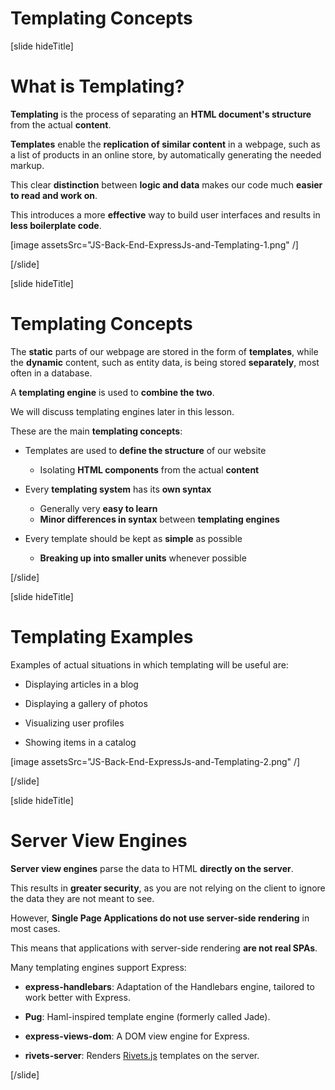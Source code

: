 # Templating Concepts

[slide hideTitle]

# What is Templating?

**Templating** is the process of separating an **HTML document's structure** from the actual **content**.

**Templates** enable the **replication of similar content** in a webpage, such as a list of products in an online store, by automatically generating the needed markup.

This clear **distinction** between **logic and data** makes our code much **easier to read and work on**.

This introduces a more **effective** way to build user interfaces and results in **less boilerplate code**.


[image assetsSrc="JS-Back-End-ExpressJs-and-Templating-1.png" /]




[/slide]

[slide hideTitle]

# Templating Concepts

The **static** parts of our webpage are stored in the form of **templates**, while the **dynamic** content, such as entity data, is being stored **separately**, most often in a database.

A **templating engine** is used to **combine the two**.

We will discuss templating engines later in this lesson.

These are the main **templating concepts**:

- Templates are used to **define the structure** of our website
    - Isolating **HTML components** from the actual **content**

- Every **templating system** has its **own syntax**
    - Generally very **easy to learn**
    - **Minor differences in syntax** between **templating engines**

- Every template should be kept as **simple** as possible
    - **Breaking up into smaller units** whenever possible

[/slide]


[slide hideTitle]
# Templating Examples

Examples of actual situations in which templating will be useful are: 

- Displaying articles in a blog

- Displaying a gallery of photos

- Visualizing user profiles

- Showing items in a catalog

[image assetsSrc="JS-Back-End-ExpressJs-and-Templating-2.png" /]

[/slide]

[slide hideTitle]

# Server View Engines

**Server view engines** parse the data to HTML **directly on the server**.

This results in **greater security**, as you are not relying on the client to ignore the data they are not meant to see.

However, **Single Page Applications do not use server-side rendering** in most cases.

This means that applications with server-side rendering **are not real SPAs**.

Many templating engines support Express:

- **express-handlebars**: Adaptation of the Handlebars engine, tailored to work better with Express.
  
- **Pug**: Haml\-inspired template engine (formerly called Jade).
  
- **express-views-dom**: A DOM view engine for Express.

- **rivets-server**: Renders [Rivets.js](http://rivetsjs.com) templates on the server.

[/slide]
